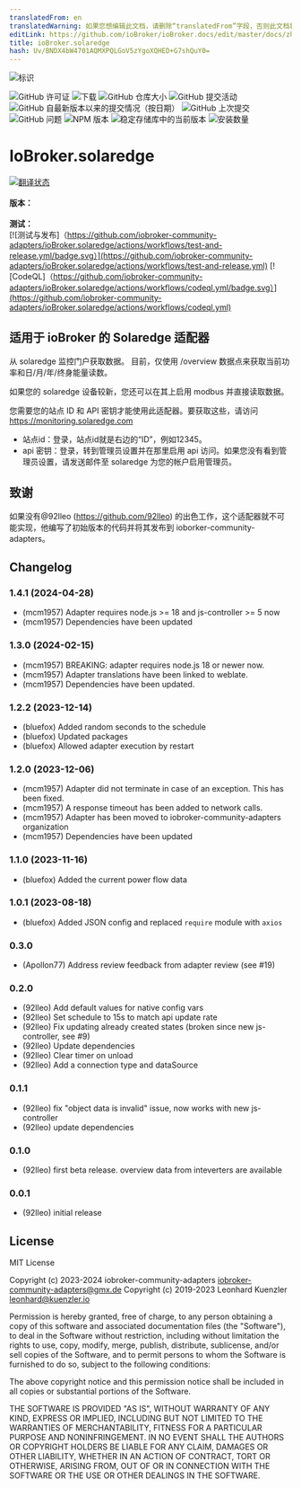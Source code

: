 ```yaml
---
translatedFrom: en
translatedWarning: 如果您想编辑此文档，请删除“translatedFrom”字段，否则此文档将再次自动翻译
editLink: https://github.com/ioBroker/ioBroker.docs/edit/master/docs/zh-cn/adapterref/iobroker.solaredge/README.md
title: ioBroker.solaredge
hash: Uv/BNDX4bW4701AQMXPQLGoV5zYgoXQHED+G7shQuY0=
---
```

![标识](../../../en/adapterref/iobroker.solaredge/admin/solaredge.png)

![GitHub 许可证](https://img.shields.io/github/license/iobroker-community-adapters/ioBroker.solaredge)
![下载](https://img.shields.io/npm/dm/iobroker.solaredge.svg)
![GitHub 仓库大小](https://img.shields.io/github/repo-size/iobroker-community-adapters/ioBroker.solaredge)
![GitHub 提交活动](https://img.shields.io/github/commit-activity/m/iobroker-community-adapters/ioBroker.solaredge)
![GitHub 自最新版本以来的提交情况（按日期）](https://img.shields.io/github/commits-since/iobroker-community-adapters/ioBroker.solaredge/latest)
![GitHub 上次提交](https://img.shields.io/github/last-commit/iobroker-community-adapters/ioBroker.solaredge)
![GitHub 问题](https://img.shields.io/github/issues/iobroker-community-adapters/ioBroker.solaredge)
![NPM 版本](http://img.shields.io/npm/v/iobroker.solaredge.svg)
![稳定存储库中的当前版本](https://iobroker.live/badges/solaredge-stable.svg)
![安装数量](https://iobroker.live/badges/solaredge-installed.svg)

# IoBroker.solaredge
[![翻译状态](https://weblate.iobroker.net/widgets/adapters/-/solaredge/svg-badge.svg)](https://weblate.iobroker.net/engage/adapters/?utm_source=widget)</br> </br> **版本：** </br> </br> **测试：** </br> [![测试与发布]（https://github.com/iobroker-community-adapters/ioBroker.solaredge/actions/workflows/test-and-release.yml/badge.svg）](https://github.com/iobroker-community-adapters/ioBroker.solaredge/actions/workflows/test-and-release.yml) [![CodeQL]（https://github.com/iobroker-community-adapters/ioBroker.solaredge/actions/workflows/codeql.yml/badge.svg）](https://github.com/iobroker-community-adapters/ioBroker.solaredge/actions/workflows/codeql.yml)

<!--

## Sentry **此适配器使用 Sentry 库自动向开发人员报告异常和代码错误。** 有关更多详细信息以及如何禁用错误报告的信息，请参阅[Sentry-插件文档](https://github.com/ioBroker/plugin-sentry#plugin-sentry)！从 js-controller 3.0 开始使用 Sentry 报告。
-->
## 适用于 ioBroker 的 Solaredge 适配器
从 solaredge 监控门户获取数据。
目前，仅使用 /overview 数据点来获取当前功率和日/月/年/终身能量读数。

如果您的 solaredge 设备较新，您还可以在其上启用 modbus 并直接读取数据。

您需要您的站点 ID 和 API 密钥才能使用此适配器。要获取这些，请访问 https://monitoring.solaredge.com

- 站点id：登录，站点id就是右边的“ID”，例如12345。
- api 密钥：登录，转到管理员设置并在那里启用 api 访问。如果您没有看到管理员设置，请发送邮件至 solaredge 为您的帐户启用管理员。

## 致谢
如果没有@92lleo (https://github.com/92lleo) 的出色工作，这个适配器就不可能实现，他编写了初始版本的代码并将其发布到 ioborker-community-adapters。

<!--

### **正在进行中** -->

## Changelog
### 1.4.1 (2024-04-28)
* (mcm1957) Adapter requires node.js >= 18 and js-controller >= 5 now
* (mcm1957) Dependencies have been updated

### 1.3.0 (2024-02-15)
* (mcm1957) BREAKING: adapter requires node.js 18 or newer now.
* (mcm1957) Adapter translations have been linked to weblate.
* (mcm1957) Dependencies have been updated.

### 1.2.2 (2023-12-14)
* (bluefox) Added random seconds to the schedule
* (bluefox) Updated packages
* (bluefox) Allowed adapter execution by restart

### 1.2.0 (2023-12-06)
* (mcm1957) Adapter did not terminate in case of an exception. This has been fixed.
* (mcm1957) A response timeout has been added to network calls.
* (mcm1957) Adapter has been moved to iobroker-community-adapters organization
* (mcm1957) Dependencies have been updated

### 1.1.0 (2023-11-16)
* (bluefox) Added the current power flow data

### 1.0.1 (2023-08-18)
* (bluefox) Added JSON config and replaced `require` module with `axios`

### 0.3.0
* (Apollon77) Address review feedback from adapter review (see #19)

### 0.2.0
* (92lleo) Add default values for native config vars
* (92lleo) Set schedule to 15s to match api update rate
* (92lleo) Fix updating already created states (broken since new js-controller, see #9)
* (92lleo) Update dependencies
* (92lleo) Clear timer on unload
* (92lleo) Add a connection type and dataSource

### 0.1.1
* (92lleo) fix "object data is invalid" issue, now works with new js-controller
* (92lleo) update dependencies

### 0.1.0
* (92lleo) first beta release. overview data from inteverters are available

### 0.0.1
* (92lleo) initial release

## License
MIT License

Copyright (c) 2023-2024 iobroker-community-adapters <iobroker-community-adapters@gmx.de>
Copyright (c) 2019-2023 Leonhard Kuenzler <leonhard@kuenzler.io>

Permission is hereby granted, free of charge, to any person obtaining a copy
of this software and associated documentation files (the "Software"), to deal
in the Software without restriction, including without limitation the rights
to use, copy, modify, merge, publish, distribute, sublicense, and/or sell
copies of the Software, and to permit persons to whom the Software is
furnished to do so, subject to the following conditions:

The above copyright notice and this permission notice shall be included in all
copies or substantial portions of the Software.

THE SOFTWARE IS PROVIDED "AS IS", WITHOUT WARRANTY OF ANY KIND, EXPRESS OR
IMPLIED, INCLUDING BUT NOT LIMITED TO THE WARRANTIES OF MERCHANTABILITY,
FITNESS FOR A PARTICULAR PURPOSE AND NONINFRINGEMENT. IN NO EVENT SHALL THE
AUTHORS OR COPYRIGHT HOLDERS BE LIABLE FOR ANY CLAIM, DAMAGES OR OTHER
LIABILITY, WHETHER IN AN ACTION OF CONTRACT, TORT OR OTHERWISE, ARISING FROM,
OUT OF OR IN CONNECTION WITH THE SOFTWARE OR THE USE OR OTHER DEALINGS IN THE
SOFTWARE.